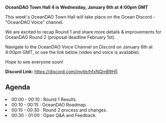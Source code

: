 **OceanDAO Town Hall 4 is Wednesday, January 6th at 4:00pm GMT**

This week's OceanDAO Town Hall will take place on the Ocean Discord - "OceanDAO Voice" channel.

We are excited to recap Round 1 and share more details & improvements for OceanDAO Round 2 (proposal deadline February 1st).

Navigate to the OceanDAO Voice Channel on Discord on January 6th at 4:00pm GMT, or use the link below (video and voice is available).

Hope to see everyone soon!

**Discord Link:**
https://discord.com/invite/hfxNQmB9H5


## Agenda

<li>00:00 - 00:10 : Round 1 Results.</li>
<li>00:10 - 00:15 : OceanDAO Roadmap.</li>
<li>00:15 - 00:30 : Round 2 process and changes.</li>
<li>00:30 - 01:00 : Open Q&A and Feedback.</li>







